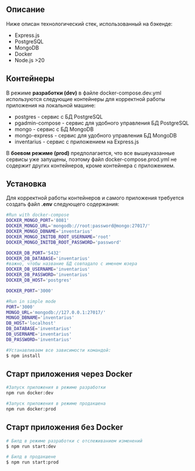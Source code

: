 ## Описание
Ниже описан технологический стек, использованный на бэкенде:

- Express.js
- PostgreSQL
- MongoDB
- Docker
- Node.js >20

## Контейнеры

В режиме **разработки (dev)** в файле docker-compose.dev.yml используются следующие контейнеры для корректной работы приложения на локальной машине:
- postgres - сервис с БД PostgreSQL
- pgadmin-compose - сервис для удобного управления БД PostgreSQL
- mongo - сервис c БД MongoDB
- mongo-express - сервис для удобного управления БД MongoDB
- inventarius - сервис с приложением на Express.js

В **боевом режиме (prod)** предполагается, что все вышеуказанные сервисы уже запущены, поэтому файл docker-compose.prod.yml не содержит других контейнеров, кроме контейнера с приложением.

## Установка

Для корректной работы контейнеров и самого приложения требуется создать файл **.env** следующего содержания:
```bash
#Run with docker-compose
DOCKER_MONGO_PORT='8081'
DOCKER_MONGO_URL='mongodb://root:password@mongo:27017/'
DOCKER_MONGO_DBNAME='inventarius'
DOCKER_MONGO_INITDB_ROOT_USERNAME='root'
DOCKER_MONGO_INITDB_ROOT_PASSWORD='password'

DOCKER_DB_PORT='5432'
DOCKER_DB_DATABASE='inventarius'
#важно, чтобы название БД совпадало с именем юзера
DOCKER_DB_USERNAME='inventarius' 
DOCKER_DB_PASSWORD='inventarius'
DOCKER_DB_HOST='postgres'

DOCKER_PORT='3000'

#Run in simple mode
PORT='3000'
MONGO_URL='mongodb://127.0.0.1:27017/'
MONGO_DBNAME='inventarius'
DB_HOST='localhost'
DB_DATABASE='inventarius'
DB_USERNAME='inventarius'
DB_PASSWORD='inventarius'
```  

```bash
#Устанавливаем все зависимости командой:
$ npm install
```

## Старт приложения через Docker  

```bash
#Запуск приложения в режиме разработки
npm run docker:dev

#Запуск приложения в режиме продакшена
npm run docker:prod
```

## Старт приложения без Docker

```bash
# Билд в режиме разработки с отслеживанием изменений
$ npm run start:dev

# Билд в продакшене
$ npm run start:prod
```
